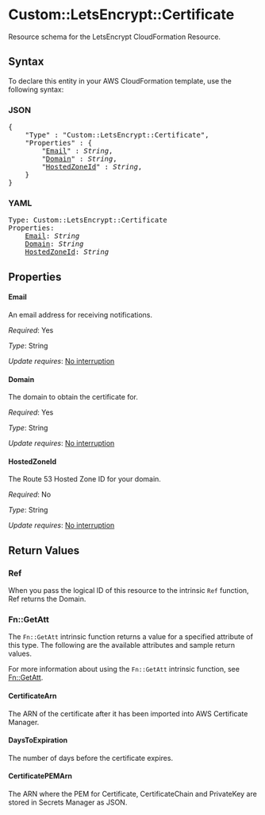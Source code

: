 # Custom::LetsEncrypt::Certificate

Resource schema for the LetsEncrypt CloudFormation Resource.

## Syntax

To declare this entity in your AWS CloudFormation template, use the following syntax:

### JSON

<pre>
{
    "Type" : "Custom::LetsEncrypt::Certificate",
    "Properties" : {
        "<a href="#email" title="Email">Email</a>" : <i>String</i>,
        "<a href="#domain" title="Domain">Domain</a>" : <i>String</i>,
        "<a href="#hostedzoneid" title="HostedZoneId">HostedZoneId</a>" : <i>String</i>,
    }
}
</pre>

### YAML

<pre>
Type: Custom::LetsEncrypt::Certificate
Properties:
    <a href="#email" title="Email">Email</a>: <i>String</i>
    <a href="#domain" title="Domain">Domain</a>: <i>String</i>
    <a href="#hostedzoneid" title="HostedZoneId">HostedZoneId</a>: <i>String</i>
</pre>

## Properties

#### Email

An email address for receiving notifications.

_Required_: Yes

_Type_: String

_Update requires_: [No interruption](https://docs.aws.amazon.com/AWSCloudFormation/latest/UserGuide/using-cfn-updating-stacks-update-behaviors.html#update-no-interrupt)

#### Domain

The domain to obtain the certificate for.

_Required_: Yes

_Type_: String

_Update requires_: [No interruption](https://docs.aws.amazon.com/AWSCloudFormation/latest/UserGuide/using-cfn-updating-stacks-update-behaviors.html#update-no-interrupt)

#### HostedZoneId

The Route 53 Hosted Zone ID for your domain.

_Required_: No

_Type_: String

_Update requires_: [No interruption](https://docs.aws.amazon.com/AWSCloudFormation/latest/UserGuide/using-cfn-updating-stacks-update-behaviors.html#update-no-interrupt)

## Return Values

### Ref

When you pass the logical ID of this resource to the intrinsic `Ref` function, Ref returns the Domain.

### Fn::GetAtt

The `Fn::GetAtt` intrinsic function returns a value for a specified attribute of this type. The following are the available attributes and sample return values.

For more information about using the `Fn::GetAtt` intrinsic function, see [Fn::GetAtt](https://docs.aws.amazon.com/AWSCloudFormation/latest/UserGuide/intrinsic-function-reference-getatt.html).

#### CertificateArn

The ARN of the certificate after it has been imported into AWS Certificate Manager.

#### DaysToExpiration

The number of days before the certificate expires.

#### CertificatePEMArn

The ARN where the PEM for Certificate, CertificateChain and PrivateKey are stored in Secrets Manager as JSON.

